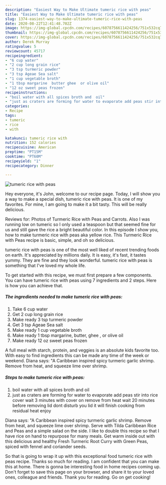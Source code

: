 ```yaml
---
description: "Easiest Way to Make Ultimate tumeric rice with peas"
title: "Easiest Way to Make Ultimate tumeric rice with peas"
slug: 1374-easiest-way-to-make-ultimate-tumeric-rice-with-peas
date: 2020-08-22T12:41:48.702Z
image: https://img-global.cpcdn.com/recipes/6078756611424256/751x532cq70/tumeric-rice-with-peas-recipe-main-photo.jpg
thumbnail: https://img-global.cpcdn.com/recipes/6078756611424256/751x532cq70/tumeric-rice-with-peas-recipe-main-photo.jpg
cover: https://img-global.cpcdn.com/recipes/6078756611424256/751x532cq70/tumeric-rice-with-peas-recipe-main-photo.jpg
author: Derek Murray
ratingvalue: 5
reviewcount: 45717
recipeingredient:
- "6 cup water"
- "2 cup long grain rice"
- "3 tsp turmeric powder"
- "3 tsp Ageae Sea salt"
- "1 cup vegetable broth"
- "1 tbsp margarine  butter ghee  or olive oil"
- "12 oz sweet peas frozen"
recipeinstructions:
- "boil water with all spices broth and  oil"
- "just as craters are forming for water to evaporate add peas stir into rice cover wait 3 minutes with cover on remove from heat wait 20 minutes before removing lid dont disturb you lid it will finish cooking from residual heat enjoy"
categories:
- Recipe
tags:
- tumeric
- rice
- with

katakunci: tumeric rice with 
nutrition: 152 calories
recipecuisine: American
preptime: "PT15M"
cooktime: "PT60M"
recipeyield: "1"
recipecategory: Dinner

---
```



![tumeric rice with peas](https://img-global.cpcdn.com/recipes/6078756611424256/751x532cq70/tumeric-rice-with-peas-recipe-main-photo.jpg)

Hey everyone, it's John, welcome to our recipe page. Today, I will show you a way to make a special dish, tumeric rice with peas. It is one of my favorites. For mine, I am going to make it a bit tasty. This will be really delicious.

Reviews for: Photos of Turmeric Rice with Peas and Carrots. Also I was running low on tumeric so I only used a teaspoon but that seemed fine for us and still gave the rice a bright beautiful color. In this episode I show you, how to make turmeric rice with peas aka yellow rice. This Turmeric Rice with Peas recipe is basic, simple, and oh so delicious.

tumeric rice with peas is one of the most well liked of recent trending foods on earth. It's appreciated by millions daily. It is easy, it's fast, it tastes yummy. They are fine and they look wonderful. tumeric rice with peas is something that I've loved my whole life.


To get started with this recipe, we must first prepare a few components. You can have tumeric rice with peas using 7 ingredients and 2 steps. Here is how you can achieve that.

<!--inarticleads1-->

##### The ingredients needed to make tumeric rice with peas:

1. Take 6 cup water
1. Get 2 cup long grain rice
1. Make ready 3 tsp turmeric powder
1. Get 3 tsp Ageae Sea salt
1. Make ready 1 cup vegetable broth
1. Make ready 1 tbsp margarine,  butter, ghee , or olive oil
1. Make ready 12 oz sweet peas frozen


A full meal with starch, protein, and veggies is an absolute kids favorite too. With easy to find ingredients this can be made any time of the week or weekend. Diana says: &#34;A Caribbean inspired spicy turmeric garlic shrimp. Remove from heat, and squeeze lime over shrimp. 

<!--inarticleads2-->

##### Steps to make tumeric rice with peas:

1. boil water with all spices broth and  oil
1. just as craters are forming for water to evaporate add peas stir into rice cover wait 3 minutes with cover on remove from heat wait 20 minutes before removing lid dont disturb you lid it will finish cooking from residual heat enjoy


Diana says: &#34;A Caribbean inspired spicy turmeric garlic shrimp. Remove from heat, and squeeze lime over shrimp. Serve with Tilda Caribbean Rice and Peas and a simple salad on the side. I like to double this recipe so that I have rice on hand to repurpose for many meals. Get warm inside out with this delicious and healthy Fresh Turmeric Root Curry with Green Peas, spiced with fennel and coriander seeds. 

So that is going to wrap it up with this exceptional food tumeric rice with peas recipe. Thanks so much for reading. I am confident that you can make this at home. There is gonna be interesting food in home recipes coming up. Don't forget to save this page on your browser, and share it to your loved ones, colleague and friends. Thank you for reading. Go on get cooking!
